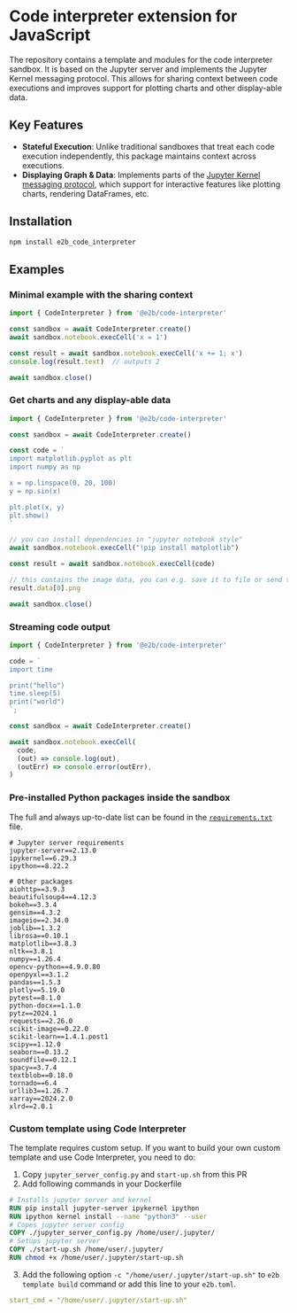 # Code interpreter extension for JavaScript

The repository contains a template and modules for the code interpreter sandbox. It is based on the Jupyter server and implements the Jupyter Kernel messaging protocol. This allows for sharing context between code executions and improves support for plotting charts and other display-able data.

## Key Features

- **Stateful Execution**: Unlike traditional sandboxes that treat each code execution independently, this package maintains context across executions.
- **Displaying Graph & Data**: Implements parts of the [Jupyter Kernel messaging protocol](https://jupyter-client.readthedocs.io/en/latest/messaging.html), which support for interactive features like plotting charts, rendering DataFrames, etc.

## Installation

```sh
npm install e2b_code_interpreter
```

## Examples

### Minimal example with the sharing context

```js
import { CodeInterpreter } from '@e2b/code-interpreter'

const sandbox = await CodeInterpreter.create()
await sandbox.notebook.execCell('x = 1')

const result = await sandbox.notebook.execCell('x += 1; x')
console.log(result.text)  // outputs 2

await sandbox.close()
```

### Get charts and any display-able data

```js
import { CodeInterpreter } from '@e2b/code-interpreter'

const sandbox = await CodeInterpreter.create()

const code = `
import matplotlib.pyplot as plt
import numpy as np

x = np.linspace(0, 20, 100)
y = np.sin(x)

plt.plot(x, y)
plt.show()
`

// you can install dependencies in "jupyter notebook style"
await sandbox.notebook.execCell("!pip install matplotlib")

const result = await sandbox.notebook.execCell(code)

// this contains the image data, you can e.g. save it to file or send to frontend
result.data[0].png

await sandbox.close()
```

### Streaming code output

```js
import { CodeInterpreter } from '@e2b/code-interpreter'

code = `
import time

print("hello")
time.sleep(5)
print("world")
`;

const sandbox = await CodeInterpreter.create()

await sandbox.notebook.execCell(
  code,
  (out) => console.log(out),
  (outErr) => console.error(outErr),
)
```

### Pre-installed Python packages inside the sandbox

The full and always up-to-date list can be found in the [`requirements.txt`](https://github.com/e2b-dev/E2B/blob/stateful-code-interpreter/sandboxes/code-interpreter-stateful/requirements.txt) file.

```text
# Jupyter server requirements
jupyter-server==2.13.0
ipykernel==6.29.3
ipython==8.22.2

# Other packages
aiohttp==3.9.3
beautifulsoup4==4.12.3
bokeh==3.3.4
gensim==4.3.2
imageio==2.34.0
joblib==1.3.2
librosa==0.10.1
matplotlib==3.8.3
nltk==3.8.1
numpy==1.26.4
opencv-python==4.9.0.80
openpyxl==3.1.2
pandas==1.5.3
plotly==5.19.0
pytest==8.1.0
python-docx==1.1.0
pytz==2024.1
requests==2.26.0
scikit-image==0.22.0
scikit-learn==1.4.1.post1
scipy==1.12.0
seaborn==0.13.2
soundfile==0.12.1
spacy==3.7.4
textblob==0.18.0
tornado==6.4
urllib3==1.26.7
xarray==2024.2.0
xlrd==2.0.1
```

### Custom template using Code Interpreter

The template requires custom setup. If you want to build your own custom template and use Code Interpreter, you need to do:

1. Copy `jupyter_server_config.py` and `start-up.sh` from this PR
2. Add following commands in your Dockerfile

```Dockerfile
# Installs jupyter server and kernel
RUN pip install jupyter-server ipykernel ipython
RUN ipython kernel install --name "python3" --user
# Copes jupyter server config
COPY ./jupyter_server_config.py /home/user/.jupyter/
# Setups jupyter server
COPY ./start-up.sh /home/user/.jupyter/
RUN chmod +x /home/user/.jupyter/start-up.sh
```

3. Add the following option `-c "/home/user/.jupyter/start-up.sh"` to `e2b template build` command or add this line to your `e2b.toml`.

```yaml
start_cmd = "/home/user/.jupyter/start-up.sh"
```  

